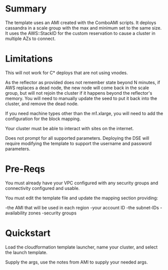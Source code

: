 Summary
=======

The template uses an AMI created with the ComboAMI scripts.
It deploys cassandra in a scale group with the max and minimum set to the same size.  
It uses the AWS::StackID for the custom reservation to cause a cluster in multiple AZs to connect.

Limitations
===========

This will not work for C* deploys that are not using vnodes.

As the reflector as provided does not remember state beyond N minutes, if AWS replaces a dead node, the new node will come back in the scale group, but will not rejoin the cluster if it happens beyond the reflector's memory.  You will need to manually update the seed to put it back into the cluster, and remove the dead node.

If you need machine types other than the m1.xlarge, you will need to add the configuration for the block mapping.

Your cluster must be able to interact with sites on the internet.

Does not prompt for all supported parameters. Deploying the DSE will require modifying the template to support the username and password parameters.

Pre-Reqs
========

You must already have your VPC configured with any security groups and connectivity configured and usable.

You must edit the template file and update the mapping section providing:

  -the AMI that will be used in each region
  -your account ID
  -the subnet-IDs
  -availability zones
  -security groups

Quickstart
==========

Load the cloudformation template launcher, name your cluster, and select the launch template.

Supply the args, use the notes from AMI to supply your needed args.
